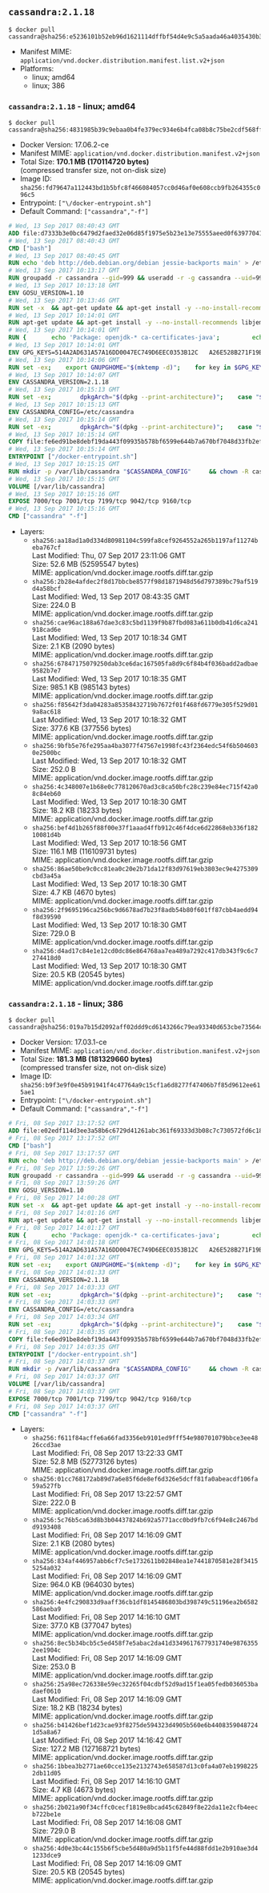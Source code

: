 ## `cassandra:2.1.18`

```console
$ docker pull cassandra@sha256:e5236101b52eb96d1621114dffbf54d4e9c5a5aada46a4035430b345338cd7a6
```

-	Manifest MIME: `application/vnd.docker.distribution.manifest.list.v2+json`
-	Platforms:
	-	linux; amd64
	-	linux; 386

### `cassandra:2.1.18` - linux; amd64

```console
$ docker pull cassandra@sha256:4831985b39c9ebaa0b4fe379ec934e6b4fca08b8c75be2cdf568ff525d99d292
```

-	Docker Version: 17.06.2-ce
-	Manifest MIME: `application/vnd.docker.distribution.manifest.v2+json`
-	Total Size: **170.1 MB (170114720 bytes)**  
	(compressed transfer size, not on-disk size)
-	Image ID: `sha256:fd79647a112443bd1b5bfc8f466084057cc0d46af0e608ccb9fb264355c096c5`
-	Entrypoint: `["\/docker-entrypoint.sh"]`
-	Default Command: `["cassandra","-f"]`

```dockerfile
# Wed, 13 Sep 2017 08:40:43 GMT
ADD file:d7333b3e0bc6479d2faed32e06d85f1975e5b23e13e75555aeed0f639770413b in / 
# Wed, 13 Sep 2017 08:40:43 GMT
CMD ["bash"]
# Wed, 13 Sep 2017 08:40:45 GMT
RUN echo 'deb http://deb.debian.org/debian jessie-backports main' > /etc/apt/sources.list.d/backports.list
# Wed, 13 Sep 2017 10:13:17 GMT
RUN groupadd -r cassandra --gid=999 && useradd -r -g cassandra --uid=999 cassandra
# Wed, 13 Sep 2017 10:13:18 GMT
ENV GOSU_VERSION=1.10
# Wed, 13 Sep 2017 10:13:46 GMT
RUN set -x 	&& apt-get update && apt-get install -y --no-install-recommends ca-certificates wget && rm -rf /var/lib/apt/lists/* 	&& wget -O /usr/local/bin/gosu "https://github.com/tianon/gosu/releases/download/$GOSU_VERSION/gosu-$(dpkg --print-architecture)" 	&& wget -O /usr/local/bin/gosu.asc "https://github.com/tianon/gosu/releases/download/$GOSU_VERSION/gosu-$(dpkg --print-architecture).asc" 	&& export GNUPGHOME="$(mktemp -d)" 	&& gpg --keyserver ha.pool.sks-keyservers.net --recv-keys B42F6819007F00F88E364FD4036A9C25BF357DD4 	&& gpg --batch --verify /usr/local/bin/gosu.asc /usr/local/bin/gosu 	&& rm -rf "$GNUPGHOME" /usr/local/bin/gosu.asc 	&& chmod +x /usr/local/bin/gosu 	&& gosu nobody true 	&& apt-get purge -y --auto-remove ca-certificates wget
# Wed, 13 Sep 2017 10:14:01 GMT
RUN apt-get update && apt-get install -y --no-install-recommends libjemalloc1 && rm -rf /var/lib/apt/lists/*
# Wed, 13 Sep 2017 10:14:01 GMT
RUN { 		echo 'Package: openjdk-* ca-certificates-java'; 		echo 'Pin: release n=*-backports'; 		echo 'Pin-Priority: 990'; 	} > /etc/apt/preferences.d/java-backports
# Wed, 13 Sep 2017 10:14:01 GMT
ENV GPG_KEYS=514A2AD631A57A16DD0047EC749D6EEC0353B12C 	A26E528B271F19B9E5D8E19EA278B781FE4B2BDA
# Wed, 13 Sep 2017 10:14:06 GMT
RUN set -ex; 	export GNUPGHOME="$(mktemp -d)"; 	for key in $GPG_KEYS; do 		gpg --keyserver ha.pool.sks-keyservers.net --recv-keys "$key"; 	done; 	gpg --export $GPG_KEYS > /etc/apt/trusted.gpg.d/cassandra.gpg; 	rm -r "$GNUPGHOME"; 	apt-key list
# Wed, 13 Sep 2017 10:14:07 GMT
ENV CASSANDRA_VERSION=2.1.18
# Wed, 13 Sep 2017 10:15:13 GMT
RUN set -ex; 		dpkgArch="$(dpkg --print-architecture)"; 	case "$dpkgArch" in 		amd64|i386) 			echo 'deb http://www.apache.org/dist/cassandra/debian 21x main' > /etc/apt/sources.list.d/cassandra.list; 			apt-get update; 			;; 		*) 						savedAptMark="$(apt-mark showmanual)"; 						apt-get update; 			apt-get install -y --no-install-recommends 				wget ca-certificates 				dpkg-dev 			; 						apt-mark showmanual | xargs apt-mark auto > /dev/null; 			apt-mark manual $savedAptMark; 						tempDir="$(mktemp -d)"; 			for pkg in cassandra cassandra-tools; do 				deb="${pkg}_${CASSANDRA_VERSION}_all.deb"; 				wget -O "$tempDir/$deb" "http://www.apache.org/dist/cassandra/debian/pool/main/c/cassandra/$deb"; 			done; 						ls -lAFh "$tempDir"; 			( cd "$tempDir" && dpkg-scanpackages . > Packages ); 			grep '^Package: ' "$tempDir/Packages"; 			echo "deb [ trusted=yes ] file://$tempDir ./" > /etc/apt/sources.list.d/temp.list; 			apt-get -o Acquire::GzipIndexes=false update; 			;; 	esac; 		apt-get install -y 		cassandra="$CASSANDRA_VERSION" 		cassandra-tools="$CASSANDRA_VERSION" 	; 		rm -rf /var/lib/apt/lists/*; 		if [ -n "$tempDir" ]; then 		apt-get purge -y --auto-remove; 		rm -rf "$tempDir" /etc/apt/sources.list.d/temp.list; 	fi
# Wed, 13 Sep 2017 10:15:13 GMT
ENV CASSANDRA_CONFIG=/etc/cassandra
# Wed, 13 Sep 2017 10:15:14 GMT
RUN set -ex; 		dpkgArch="$(dpkg --print-architecture)"; 	case "$dpkgArch" in 		ppc64el) 			if grep -q -- '^-Xss' "$CASSANDRA_CONFIG/jvm.options"; then 				grep -- '^-Xss256k$' "$CASSANDRA_CONFIG/jvm.options"; 				sed -ri 's/^-Xss256k$/-Xss512k/' "$CASSANDRA_CONFIG/jvm.options"; 				grep -- '^-Xss512k$' "$CASSANDRA_CONFIG/jvm.options"; 			elif grep -q -- '-Xss256k' "$CASSANDRA_CONFIG/cassandra-env.sh"; then 				sed -ri 's/-Xss256k/-Xss512k/g' "$CASSANDRA_CONFIG/cassandra-env.sh"; 				grep -- '-Xss512k' "$CASSANDRA_CONFIG/cassandra-env.sh"; 			fi; 			;; 	esac; 		sed -ri 's/^(JVM_PATCH_VERSION)=.*/\1=25/' "$CASSANDRA_CONFIG/cassandra-env.sh"
# Wed, 13 Sep 2017 10:15:14 GMT
COPY file:fe6ed91be8debf19da443f09935b578bf6599e644b7a670bf7048d33fb2efa9e in /docker-entrypoint.sh 
# Wed, 13 Sep 2017 10:15:14 GMT
ENTRYPOINT ["/docker-entrypoint.sh"]
# Wed, 13 Sep 2017 10:15:15 GMT
RUN mkdir -p /var/lib/cassandra "$CASSANDRA_CONFIG" 	&& chown -R cassandra:cassandra /var/lib/cassandra "$CASSANDRA_CONFIG" 	&& chmod 777 /var/lib/cassandra "$CASSANDRA_CONFIG"
# Wed, 13 Sep 2017 10:15:15 GMT
VOLUME [/var/lib/cassandra]
# Wed, 13 Sep 2017 10:15:16 GMT
EXPOSE 7000/tcp 7001/tcp 7199/tcp 9042/tcp 9160/tcp
# Wed, 13 Sep 2017 10:15:16 GMT
CMD ["cassandra" "-f"]
```

-	Layers:
	-	`sha256:aa18ad1a0d334d80981104c599fa8cef9264552a265b1197af11274beba767cf`  
		Last Modified: Thu, 07 Sep 2017 23:11:06 GMT  
		Size: 52.6 MB (52595547 bytes)  
		MIME: application/vnd.docker.image.rootfs.diff.tar.gzip
	-	`sha256:2b28e4afdec2f8d17bbcbe8577f98d1871948d56d797389bc79af519d4a58bcf`  
		Last Modified: Wed, 13 Sep 2017 08:43:35 GMT  
		Size: 224.0 B  
		MIME: application/vnd.docker.image.rootfs.diff.tar.gzip
	-	`sha256:cae96ac188a67dae3c83c5bd1139f9b87fbd083a611b0db41d6ca241918cad6e`  
		Last Modified: Wed, 13 Sep 2017 10:18:34 GMT  
		Size: 2.1 KB (2090 bytes)  
		MIME: application/vnd.docker.image.rootfs.diff.tar.gzip
	-	`sha256:67847175079250dab3ce6dac167505fa8d9c6f84b4f036badd2adbae9582b7e7`  
		Last Modified: Wed, 13 Sep 2017 10:18:35 GMT  
		Size: 985.1 KB (985143 bytes)  
		MIME: application/vnd.docker.image.rootfs.diff.tar.gzip
	-	`sha256:f85642f3da04283a85358432719b7672f01f468fd6779e305f529d019a8ac618`  
		Last Modified: Wed, 13 Sep 2017 10:18:32 GMT  
		Size: 377.6 KB (377556 bytes)  
		MIME: application/vnd.docker.image.rootfs.diff.tar.gzip
	-	`sha256:9bfb5e76fe295aa4ba3077f47567e1998fc43f2364edc54f6b5046030e2500bc`  
		Last Modified: Wed, 13 Sep 2017 10:18:32 GMT  
		Size: 252.0 B  
		MIME: application/vnd.docker.image.rootfs.diff.tar.gzip
	-	`sha256:4c348007e1b68e0c778120670ad3c8ca50bfc28c239e84ec715f42a08c84eb60`  
		Last Modified: Wed, 13 Sep 2017 10:18:30 GMT  
		Size: 18.2 KB (18233 bytes)  
		MIME: application/vnd.docker.image.rootfs.diff.tar.gzip
	-	`sha256:bef4d1b265f88f00e37f1aaad4ffb912c46f4dce6d22868eb336f18210081d4b`  
		Last Modified: Wed, 13 Sep 2017 10:18:56 GMT  
		Size: 116.1 MB (116109731 bytes)  
		MIME: application/vnd.docker.image.rootfs.diff.tar.gzip
	-	`sha256:86ae50be9c0cc81ea0c20e2b71da12f83d97619eb3803ec9e4275309cbd3a45a`  
		Last Modified: Wed, 13 Sep 2017 10:18:30 GMT  
		Size: 4.7 KB (4670 bytes)  
		MIME: application/vnd.docker.image.rootfs.diff.tar.gzip
	-	`sha256:2f9695196ca256bc9d6678ad7b23f8adb54b80f601ff87cbb4aedd94f8d39590`  
		Last Modified: Wed, 13 Sep 2017 10:18:30 GMT  
		Size: 729.0 B  
		MIME: application/vnd.docker.image.rootfs.diff.tar.gzip
	-	`sha256:d4ad17c84e1e12cd0dc86e864768aa7ea489a7292c417db343f9c6c7274418d0`  
		Last Modified: Wed, 13 Sep 2017 10:18:30 GMT  
		Size: 20.5 KB (20545 bytes)  
		MIME: application/vnd.docker.image.rootfs.diff.tar.gzip

### `cassandra:2.1.18` - linux; 386

```console
$ docker pull cassandra@sha256:019a7b15d2092aff02ddd9cd6143266c79ea93340d653cbe73564cc73f9252fc
```

-	Docker Version: 17.03.1-ce
-	Manifest MIME: `application/vnd.docker.distribution.manifest.v2+json`
-	Total Size: **181.3 MB (181329660 bytes)**  
	(compressed transfer size, not on-disk size)
-	Image ID: `sha256:b9f3e9f0e45b91941f4c47764a9c15cf1a6d8277f47406b7f85d9612ee615ae1`
-	Entrypoint: `["\/docker-entrypoint.sh"]`
-	Default Command: `["cassandra","-f"]`

```dockerfile
# Fri, 08 Sep 2017 13:17:52 GMT
ADD file:e02edf114d3ee3a58b6c6729d41261abc361f69333d3b08c7c730572fd6c1874 in / 
# Fri, 08 Sep 2017 13:17:52 GMT
CMD ["bash"]
# Fri, 08 Sep 2017 13:17:57 GMT
RUN echo 'deb http://deb.debian.org/debian jessie-backports main' > /etc/apt/sources.list.d/backports.list
# Fri, 08 Sep 2017 13:59:26 GMT
RUN groupadd -r cassandra --gid=999 && useradd -r -g cassandra --uid=999 cassandra
# Fri, 08 Sep 2017 13:59:26 GMT
ENV GOSU_VERSION=1.10
# Fri, 08 Sep 2017 14:00:28 GMT
RUN set -x 	&& apt-get update && apt-get install -y --no-install-recommends ca-certificates wget && rm -rf /var/lib/apt/lists/* 	&& wget -O /usr/local/bin/gosu "https://github.com/tianon/gosu/releases/download/$GOSU_VERSION/gosu-$(dpkg --print-architecture)" 	&& wget -O /usr/local/bin/gosu.asc "https://github.com/tianon/gosu/releases/download/$GOSU_VERSION/gosu-$(dpkg --print-architecture).asc" 	&& export GNUPGHOME="$(mktemp -d)" 	&& gpg --keyserver ha.pool.sks-keyservers.net --recv-keys B42F6819007F00F88E364FD4036A9C25BF357DD4 	&& gpg --batch --verify /usr/local/bin/gosu.asc /usr/local/bin/gosu 	&& rm -rf "$GNUPGHOME" /usr/local/bin/gosu.asc 	&& chmod +x /usr/local/bin/gosu 	&& gosu nobody true 	&& apt-get purge -y --auto-remove ca-certificates wget
# Fri, 08 Sep 2017 14:01:16 GMT
RUN apt-get update && apt-get install -y --no-install-recommends libjemalloc1 && rm -rf /var/lib/apt/lists/*
# Fri, 08 Sep 2017 14:01:17 GMT
RUN { 		echo 'Package: openjdk-* ca-certificates-java'; 		echo 'Pin: release n=*-backports'; 		echo 'Pin-Priority: 990'; 	} > /etc/apt/preferences.d/java-backports
# Fri, 08 Sep 2017 14:01:18 GMT
ENV GPG_KEYS=514A2AD631A57A16DD0047EC749D6EEC0353B12C 	A26E528B271F19B9E5D8E19EA278B781FE4B2BDA
# Fri, 08 Sep 2017 14:01:32 GMT
RUN set -ex; 	export GNUPGHOME="$(mktemp -d)"; 	for key in $GPG_KEYS; do 		gpg --keyserver ha.pool.sks-keyservers.net --recv-keys "$key"; 	done; 	gpg --export $GPG_KEYS > /etc/apt/trusted.gpg.d/cassandra.gpg; 	rm -r "$GNUPGHOME"; 	apt-key list
# Fri, 08 Sep 2017 14:01:33 GMT
ENV CASSANDRA_VERSION=2.1.18
# Fri, 08 Sep 2017 14:03:33 GMT
RUN set -ex; 		dpkgArch="$(dpkg --print-architecture)"; 	case "$dpkgArch" in 		amd64|i386) 			echo 'deb http://www.apache.org/dist/cassandra/debian 21x main' > /etc/apt/sources.list.d/cassandra.list; 			apt-get update; 			;; 		*) 						savedAptMark="$(apt-mark showmanual)"; 						apt-get update; 			apt-get install -y --no-install-recommends 				wget ca-certificates 				dpkg-dev 			; 						apt-mark showmanual | xargs apt-mark auto > /dev/null; 			apt-mark manual $savedAptMark; 						tempDir="$(mktemp -d)"; 			for pkg in cassandra cassandra-tools; do 				deb="${pkg}_${CASSANDRA_VERSION}_all.deb"; 				wget -O "$tempDir/$deb" "http://www.apache.org/dist/cassandra/debian/pool/main/c/cassandra/$deb"; 			done; 						ls -lAFh "$tempDir"; 			( cd "$tempDir" && dpkg-scanpackages . > Packages ); 			grep '^Package: ' "$tempDir/Packages"; 			echo "deb [ trusted=yes ] file://$tempDir ./" > /etc/apt/sources.list.d/temp.list; 			apt-get -o Acquire::GzipIndexes=false update; 			;; 	esac; 		apt-get install -y 		cassandra="$CASSANDRA_VERSION" 		cassandra-tools="$CASSANDRA_VERSION" 	; 		rm -rf /var/lib/apt/lists/*; 		if [ -n "$tempDir" ]; then 		apt-get purge -y --auto-remove; 		rm -rf "$tempDir" /etc/apt/sources.list.d/temp.list; 	fi
# Fri, 08 Sep 2017 14:03:33 GMT
ENV CASSANDRA_CONFIG=/etc/cassandra
# Fri, 08 Sep 2017 14:03:34 GMT
RUN set -ex; 		dpkgArch="$(dpkg --print-architecture)"; 	case "$dpkgArch" in 		ppc64el) 			if grep -q -- '^-Xss' "$CASSANDRA_CONFIG/jvm.options"; then 				grep -- '^-Xss256k$' "$CASSANDRA_CONFIG/jvm.options"; 				sed -ri 's/^-Xss256k$/-Xss512k/' "$CASSANDRA_CONFIG/jvm.options"; 				grep -- '^-Xss512k$' "$CASSANDRA_CONFIG/jvm.options"; 			elif grep -q -- '-Xss256k' "$CASSANDRA_CONFIG/cassandra-env.sh"; then 				sed -ri 's/-Xss256k/-Xss512k/g' "$CASSANDRA_CONFIG/cassandra-env.sh"; 				grep -- '-Xss512k' "$CASSANDRA_CONFIG/cassandra-env.sh"; 			fi; 			;; 	esac; 		sed -ri 's/^(JVM_PATCH_VERSION)=.*/\1=25/' "$CASSANDRA_CONFIG/cassandra-env.sh"
# Fri, 08 Sep 2017 14:03:35 GMT
COPY file:fe6ed91be8debf19da443f09935b578bf6599e644b7a670bf7048d33fb2efa9e in /docker-entrypoint.sh 
# Fri, 08 Sep 2017 14:03:35 GMT
ENTRYPOINT ["/docker-entrypoint.sh"]
# Fri, 08 Sep 2017 14:03:37 GMT
RUN mkdir -p /var/lib/cassandra "$CASSANDRA_CONFIG" 	&& chown -R cassandra:cassandra /var/lib/cassandra "$CASSANDRA_CONFIG" 	&& chmod 777 /var/lib/cassandra "$CASSANDRA_CONFIG"
# Fri, 08 Sep 2017 14:03:37 GMT
VOLUME [/var/lib/cassandra]
# Fri, 08 Sep 2017 14:03:37 GMT
EXPOSE 7000/tcp 7001/tcp 7199/tcp 9042/tcp 9160/tcp
# Fri, 08 Sep 2017 14:03:37 GMT
CMD ["cassandra" "-f"]
```

-	Layers:
	-	`sha256:f611f84acffe6a66fad3356eb9101ed9fff54e980701079bbce3ee4826ccd3ae`  
		Last Modified: Fri, 08 Sep 2017 13:22:33 GMT  
		Size: 52.8 MB (52773126 bytes)  
		MIME: application/vnd.docker.image.rootfs.diff.tar.gzip
	-	`sha256:01cc768172ab89d7a6e85f6de8ef6d326e5dcff81fa0abeacdf106fa59a527fb`  
		Last Modified: Fri, 08 Sep 2017 13:22:57 GMT  
		Size: 222.0 B  
		MIME: application/vnd.docker.image.rootfs.diff.tar.gzip
	-	`sha256:5c76b5ca63d8b3b04437824b692a5771acc0bd9fb7c6f94e8c2467bdd9193408`  
		Last Modified: Fri, 08 Sep 2017 14:16:09 GMT  
		Size: 2.1 KB (2080 bytes)  
		MIME: application/vnd.docker.image.rootfs.diff.tar.gzip
	-	`sha256:834af446957abb6cf7c5e1732611b02848ea1e7441870581e28f34155254a032`  
		Last Modified: Fri, 08 Sep 2017 14:16:09 GMT  
		Size: 964.0 KB (964030 bytes)  
		MIME: application/vnd.docker.image.rootfs.diff.tar.gzip
	-	`sha256:4e4fc290833d9aaff36cb1df8145486803bd398749c51196ea2b6582586aeba9`  
		Last Modified: Fri, 08 Sep 2017 14:16:10 GMT  
		Size: 377.0 KB (377047 bytes)  
		MIME: application/vnd.docker.image.rootfs.diff.tar.gzip
	-	`sha256:8ec5b34bcb5c5ed458f7e5abac2da41d3349617677931740e98763552ee1904c`  
		Last Modified: Fri, 08 Sep 2017 14:16:09 GMT  
		Size: 253.0 B  
		MIME: application/vnd.docker.image.rootfs.diff.tar.gzip
	-	`sha256:25a98ec726338e59ec32265f04cdbf52d9ad15f1ea05fedb036053badaef0610`  
		Last Modified: Fri, 08 Sep 2017 14:16:09 GMT  
		Size: 18.2 KB (18234 bytes)  
		MIME: application/vnd.docker.image.rootfs.diff.tar.gzip
	-	`sha256:b41426bef1d23cae93f8275de594323d4905b560e6b44083590487241d5a8a67`  
		Last Modified: Fri, 08 Sep 2017 14:16:42 GMT  
		Size: 127.2 MB (127168721 bytes)  
		MIME: application/vnd.docker.image.rootfs.diff.tar.gzip
	-	`sha256:1bbea3b2771ae60cce135e2132743e658587d13c0fa4a07eb19982252db11d05`  
		Last Modified: Fri, 08 Sep 2017 14:16:10 GMT  
		Size: 4.7 KB (4673 bytes)  
		MIME: application/vnd.docker.image.rootfs.diff.tar.gzip
	-	`sha256:2b021a90f34cffc0cecf1819e8bcad45c62849f8e22da11e2cfb4eecb722be1e`  
		Last Modified: Fri, 08 Sep 2017 14:16:08 GMT  
		Size: 729.0 B  
		MIME: application/vnd.docker.image.rootfs.diff.tar.gzip
	-	`sha256:4d0e3bc44c155b6f5cbe5d480a9d5b11f5fe44d88fdd1e2b910ae3d41233dce9`  
		Last Modified: Fri, 08 Sep 2017 14:16:09 GMT  
		Size: 20.5 KB (20545 bytes)  
		MIME: application/vnd.docker.image.rootfs.diff.tar.gzip
